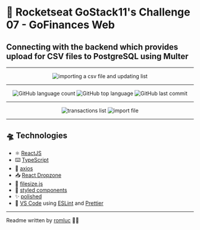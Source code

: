 # :rocket: Rocketseat GoStack11's Challenge 07 - GoFinances Web

## Connecting with the backend which provides upload for CSV files to PostgreSQL using Multer

---

<div align="center">
<img alt="importing a csv file and updating list" src="https://user-images.githubusercontent.com/44209758/82222904-4f6bd600-98f8-11ea-9c03-7374c37f2a75.gif">
</div>

---

<div align="center">
  <img alt="GitHub language count" src="https://img.shields.io/github/languages/count/romluc/gostack11-challenge-gofinancesweb?style=plastic"> <img alt="GitHub top language" src="https://img.shields.io/github/languages/top/romluc/gostack11-challenge-gofinancesweb?style=plastic"> <img alt="GitHub last commit" src="https://img.shields.io/github/last-commit/romluc/gostack11-challenge-gofinancesweb?style=plastic">
</div>

---

<div align="center">
   <img alt="transactions list" src="https://user-images.githubusercontent.com/44209758/82221848-e5066600-98f6-11ea-84bd-f9acf921e641.png">
  <img alt="import file" src="https://user-images.githubusercontent.com/44209758/82221839-e33ca280-98f6-11ea-9ccf-f838531ce072.png">

</div>

---

## 🛸 Technologies

- ⚛ [ReactJS](https://reactjs.org/)
- ⌨️ [TypeScript](https://www.typescriptlang.org/)
- 🚦 [axios](https://github.com/axios/axios)
- 📥 [React Dropzone](https://react-dropzone.js.org/)
- 📏 [filesize.js](https://www.npmjs.com/package/filesize)
- 💅 [styled components](https://styled-components.com/)
- ✨ [polished](https://polished.js.org/)
- 📝 [VS Code](https://code.visualstudio.com/) using [ESLint](https://eslint.org/) and [Prettier](https://prettier.io/)

***

Readme written by [romluc](https://github.com/romluc) 👋🏻


